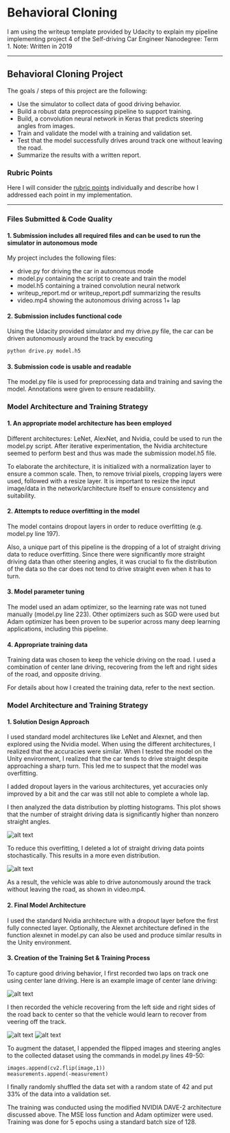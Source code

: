 # **Behavioral Cloning** 


I am using the writeup template provided by Udacity to explain my pipeline implementing project 4 of the Self-driving Car Engineer Nanodegree: Term 1.
Note: Written in 2019

---

## **Behavioral Cloning Project**

The goals / steps of this project are the following:

* Use the simulator to collect data of good driving behavior.
* Build a robust data preprocessing pipeline to support training.
* Build, a convolution neural network in Keras that predicts steering angles from images.
* Train and validate the model with a training and validation set.
* Test that the model successfully drives around track one without leaving the road.
* Summarize the results with a written report.


[//]: # (Image References)

[image1]: ./examples/placeholder.png "Model Visualization"
[image2]: ./examples/placeholder.png "Grayscaling"
[image3]: ./examples/placeholder_small.png "Recovery Image"
[image4]: ./examples/placeholder_small.png "Recovery Image"
[image5]: ./examples/placeholder_small.png "Recovery Image"
[image6]: ./examples/placeholder_small.png "Normal Image"
[image7]: ./examples/placeholder_small.png "Flipped Image"

### Rubric Points
Here I will consider the [rubric points](https://review.udacity.com/#!/rubrics/432/view) individually and describe how I addressed each point in my implementation.  

---
### Files Submitted & Code Quality

#### 1. Submission includes all required files and can be used to run the simulator in autonomous mode

My project includes the following files:

* drive.py for driving the car in autonomous mode
* model.py containing the script to create and train the model
* model.h5 containing a trained convolution neural network 
* writeup_report.md or writeup_report.pdf summarizing the results
* video.mp4 showing the autonomous driving across 1+ lap

#### 2. Submission includes functional code
Using the Udacity provided simulator and my drive.py file, the car can be driven autonomously around the track by executing 

```sh
python drive.py model.h5
```

#### 3. Submission code is usable and readable

The model.py file is used for preprocessing data and training and saving the model. Annotations were given to ensure readability. 

### Model Architecture and Training Strategy

#### 1. An appropriate model architecture has been employed

Different architectures: LeNet, AlexNet, and Nvidia, could be used to run the model.py script. After iterative experimentation, the Nvidia architecture seemed to perform best and thus was made the submission model.h5 file. 

To elaborate the architecture, it is initialized with a normalization layer to ensure a common scale. Then, to remove trivial pixels, cropping layers were used, followed with a resize layer. It is important to resize the input image/data in the network/architecture itself to ensure consistency and suitability.


#### 2. Attempts to reduce overfitting in the model

The model contains dropout layers in order to reduce overfitting (e.g. model.py line 197). 

Also, a unique part of this pipeline is the dropping of a lot of straight driving data to reduce overfitting. Since there were significantly more straight driving data than other steering angles, it was crucial to fix the distribution of the data so the car does not tend to drive straight even when it has to turn.

#### 3. Model parameter tuning

The model used an adam optimizer, so the learning rate was not tuned manually (model.py line 223). Other optimizers such as SGD were used but Adam optimizer has been proven to be superior across many deep learning applications, including this pipeline. 

#### 4. Appropriate training data

Training data was chosen to keep the vehicle driving on the road. I used a combination of center lane driving, recovering from the left and right sides of the road, and opposite driving. 

For details about how I created the training data, refer to the next section. 

### Model Architecture and Training Strategy

#### 1. Solution Design Approach

I used standard model architectures like LeNet and Alexnet, and then explored using the Nvidia model. When using the different architectures, I realized that the accuracies were similar. When I tested the model on the Unity environment, I realized that the car tends to drive straight despite approaching a sharp turn. This led me to suspect that the model was overfitting.

I added dropout layers in the various architectures, yet accuracies only improved by a bit and the car was still not able to complete a whole lap. 

I then analyzed the data distribution by plotting histograms. This plot shows that the number of straight driving data is significantly higher than nonzero straight angles. 

![alt text](distribution1.png)

To reduce this overfitting, I deleted a lot of straight driving data points stochastically. This results in a more even distribution. 

![alt text](distribution2.png)

As a result, the vehicle was able to drive autonomously around the track without leaving the road, as shown in video.mp4. 

#### 2. Final Model Architecture
I used the standard Nvidia architecture with a dropout layer before the first fully connected layer. Optionally, the Alexnet architecture defined in the function alexnet in model.py can also be used and produce similar results in the Unity environment. 

#### 3. Creation of the Training Set & Training Process

To capture good driving behavior, I first recorded two laps on track one using center lane driving. Here is an example image of center lane driving:

![alt text](center1.jpg)

I then recorded the vehicle recovering from the left side and right sides of the road back to center so that the vehicle would learn to recover from veering off the track.

![alt text](recovery.jpg)
![alt text](recovery2.jpg)

To augment the dataset, I appended the flipped images and steering angles to the collected dataset using the commands in model.py lines 49-50:

```
images.append(cv2.flip(image,1))
measurements.append(-measurement)
```

I finally randomly shuffled the data set with a random state of 42 and put 33% of the data into a validation set. 

The training was conducted using the modified NVIDIA DAVE-2 architecture discussed above. The MSE loss function and Adam optimizer were used. Training was done for 5 epochs using a standard batch size of 128. 
